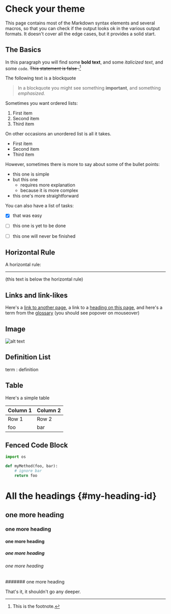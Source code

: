 # Check your theme

This page contains most of the Markdown syntax elements and several macros, so that you can check if the output looks ok in the various output formats. It doesn't cover all the edge cases, but it provides a solid start.

## The Basics


In this paragraph you will find some **bold text**, and some *italicized text*, and some `code`. ~~This statement is false .~~[^1]

[^1]: This is the footnote.

The following text is a blockquote

> In a blockquote you might see something **important**, and something _emphasized._

Sometimes you want ordered lists:

1. First item
2. Second item
3. Third item

On other occasions an unordered list is all it takes.

- First item
- Second item
- Third item

However, sometimes there is more to say about some of the bullet points:

-   this one is simple
-   but this one
    -   requires more explanation
    -   because it is more complex
-   this one's more straightforward

You can also have a list of tasks:

- [x] that was easy
- [ ] this one is yet to be done
- [ ] this one will never be finished


## Horizontal Rule

A horizontal rule:

---

(this text is below the horizontal rule)


## Links and link-likes

Here's a [link to another page](section:appendix), a link to a [heading on this page](#my-heading-id), and here's a term from the [glossary](glossary:glossary) (you should see popover on mouseover)


## Image

![alt text](/img/placeholder.png)


## Definition List

term
: definition


## Table

Here's a simple table

| Column 1 | Column 2 |
| ----------- | ----------- |
| Row 1 | Row 2 |
| foo | bar |


## Fenced Code Block

```python
import os

def myMethod(foo, bar):
    # ignore bar
    return foo
```

# All the headings {#my-heading-id}

## one more heading

### one more heading

#### one more heading

##### one more heading

###### one more heading

####### one more heading

That's it, it shouldn't go any deeper.


